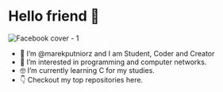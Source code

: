# Hello friend :wave:


![Facebook cover - 1](https://user-images.githubusercontent.com/83577637/126065580-ec98af0f-d4fd-4777-931f-f5082a50f3a1.jpg)




- 👋 I’m @marekputniorz and I am Student, Coder and Creator
- :rocket: I’m interested in programming and computer networks.
- :nerd_face: I’m currently learning C for my studies.
- :point_down: Checkout my top repositories here.


